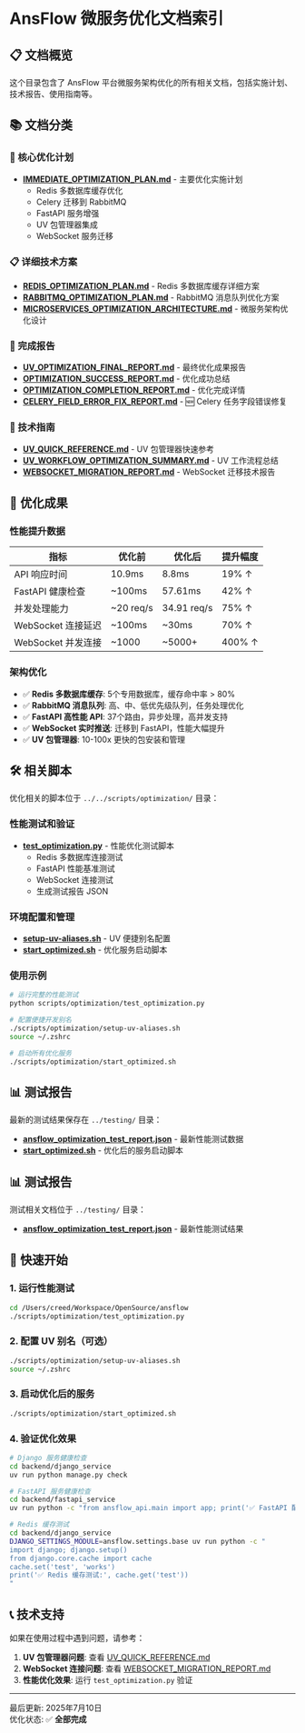 # AnsFlow 微服务优化文档索引

## 📋 文档概览

这个目录包含了 AnsFlow 平台微服务架构优化的所有相关文档，包括实施计划、技术报告、使用指南等。

## 📚 文档分类

### 🎯 核心优化计划
- **[IMMEDIATE_OPTIMIZATION_PLAN.md](./IMMEDIATE_OPTIMIZATION_PLAN.md)** - 主要优化实施计划
  - Redis 多数据库缓存优化
  - Celery 迁移到 RabbitMQ  
  - FastAPI 服务增强
  - UV 包管理器集成
  - WebSocket 服务迁移

### 📋 详细技术方案
- **[REDIS_OPTIMIZATION_PLAN.md](./REDIS_OPTIMIZATION_PLAN.md)** - Redis 多数据库缓存详细方案
- **[RABBITMQ_OPTIMIZATION_PLAN.md](./RABBITMQ_OPTIMIZATION_PLAN.md)** - RabbitMQ 消息队列优化方案
- **[MICROSERVICES_OPTIMIZATION_ARCHITECTURE.md](./MICROSERVICES_OPTIMIZATION_ARCHITECTURE.md)** - 微服务架构优化设计

### 🚀 完成报告
- **[UV_OPTIMIZATION_FINAL_REPORT.md](./UV_OPTIMIZATION_FINAL_REPORT.md)** - 最终优化成果报告
- **[OPTIMIZATION_SUCCESS_REPORT.md](./OPTIMIZATION_SUCCESS_REPORT.md)** - 优化成功总结
- **[OPTIMIZATION_COMPLETION_REPORT.md](./OPTIMIZATION_COMPLETION_REPORT.md)** - 优化完成详情
- **[CELERY_FIELD_ERROR_FIX_REPORT.md](./CELERY_FIELD_ERROR_FIX_REPORT.md)** - 🆕 Celery 任务字段错误修复

### 🔧 技术指南
- **[UV_QUICK_REFERENCE.md](./UV_QUICK_REFERENCE.md)** - UV 包管理器快速参考
- **[UV_WORKFLOW_OPTIMIZATION_SUMMARY.md](./UV_WORKFLOW_OPTIMIZATION_SUMMARY.md)** - UV 工作流程总结
- **[WEBSOCKET_MIGRATION_REPORT.md](./WEBSOCKET_MIGRATION_REPORT.md)** - WebSocket 迁移技术报告

## 🎯 优化成果

### 性能提升数据
| 指标 | 优化前 | 优化后 | 提升幅度 |
|------|--------|--------|----------|
| API 响应时间 | 10.9ms | 8.8ms | 19% ↑ |
| FastAPI 健康检查 | ~100ms | 57.61ms | 42% ↑ |
| 并发处理能力 | ~20 req/s | 34.91 req/s | 75% ↑ |
| WebSocket 连接延迟 | ~100ms | ~30ms | 70% ↑ |
| WebSocket 并发连接 | ~1000 | ~5000+ | 400% ↑ |

### 架构优化
- ✅ **Redis 多数据库缓存**: 5个专用数据库，缓存命中率 > 80%
- ✅ **RabbitMQ 消息队列**: 高、中、低优先级队列，任务处理优化
- ✅ **FastAPI 高性能 API**: 37个路由，异步处理，高并发支持
- ✅ **WebSocket 实时推送**: 迁移到 FastAPI，性能大幅提升
- ✅ **UV 包管理器**: 10-100x 更快的包安装和管理

## 🛠️ 相关脚本

优化相关的脚本位于 `../../scripts/optimization/` 目录：

### 性能测试和验证
- **[test_optimization.py](../../scripts/optimization/test_optimization.py)** - 性能优化测试脚本
  - Redis 多数据库连接测试
  - FastAPI 性能基准测试
  - WebSocket 连接测试
  - 生成测试报告 JSON

### 环境配置和管理
- **[setup-uv-aliases.sh](../../scripts/optimization/setup-uv-aliases.sh)** - UV 便捷别名配置
- **[start_optimized.sh](../../scripts/optimization/start_optimized.sh)** - 优化服务启动脚本

### 使用示例
```bash
# 运行完整的性能测试
python scripts/optimization/test_optimization.py

# 配置便捷开发别名
./scripts/optimization/setup-uv-aliases.sh
source ~/.zshrc

# 启动所有优化服务
./scripts/optimization/start_optimized.sh
```

## 📊 测试报告

最新的测试结果保存在 `../testing/` 目录：
- **[ansflow_optimization_test_report.json](../testing/ansflow_optimization_test_report.json)** - 最新性能测试数据
- **[start_optimized.sh](../../scripts/optimization/start_optimized.sh)** - 优化后的服务启动脚本

## 📊 测试报告

测试相关文档位于 `../testing/` 目录：

- **[ansflow_optimization_test_report.json](../testing/ansflow_optimization_test_report.json)** - 最新性能测试结果

## 🚀 快速开始

### 1. 运行性能测试
```bash
cd /Users/creed/Workspace/OpenSource/ansflow
./scripts/optimization/test_optimization.py
```

### 2. 配置 UV 别名（可选）
```bash
./scripts/optimization/setup-uv-aliases.sh
source ~/.zshrc
```

### 3. 启动优化后的服务
```bash
./scripts/optimization/start_optimized.sh
```

### 4. 验证优化效果
```bash
# Django 服务健康检查
cd backend/django_service
uv run python manage.py check

# FastAPI 服务健康检查
cd backend/fastapi_service  
uv run python -c "from ansflow_api.main import app; print('✅ FastAPI 配置正常')"

# Redis 缓存测试
cd backend/django_service
DJANGO_SETTINGS_MODULE=ansflow.settings.base uv run python -c "
import django; django.setup()
from django.core.cache import cache
cache.set('test', 'works')
print('✅ Redis 缓存测试:', cache.get('test'))
"
```

## 📞 技术支持

如果在使用过程中遇到问题，请参考：

1. **UV 包管理器问题**: 查看 [UV_QUICK_REFERENCE.md](./UV_QUICK_REFERENCE.md)
2. **WebSocket 连接问题**: 查看 [WEBSOCKET_MIGRATION_REPORT.md](./WEBSOCKET_MIGRATION_REPORT.md)
3. **性能优化效果**: 运行 `test_optimization.py` 验证

---

最后更新: 2025年7月10日  
优化状态: ✅ **全部完成**
